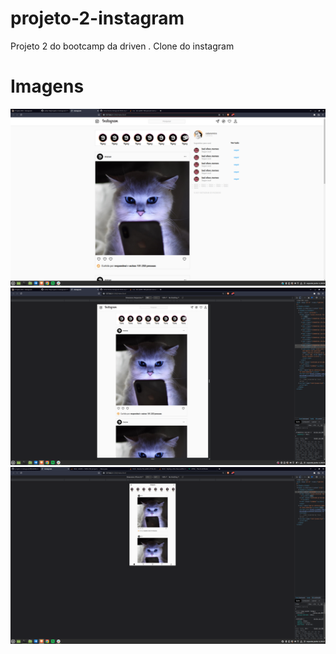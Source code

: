 # projeto-2-instagram
Projeto 2 do bootcamp da driven . Clone do instagram
# Imagens
<img src="/img/instagram-desktop.png">
<img src="/img/instagram-mobile1.png">
<img src="/img/instagram-mobile2.png">
